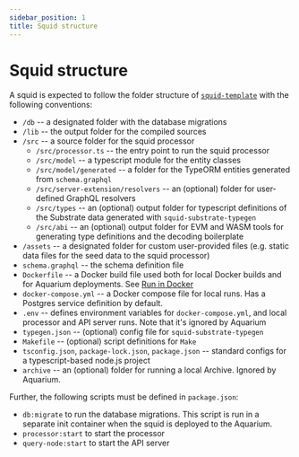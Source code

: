```yaml
---
sidebar_position: 1
title: Squid structure
---
```


# Squid structure

A squid is expected to follow the folder structure of [`squid-template`](https://github.com/subsquid/squid-template) with the following conventions:

- `/db` -- a designated folder with the database migrations
- `/lib` -- the output folder for the compiled sources 
- `/src` -- a source folder for the squid processor
   + `/src/processor.ts` -- the entry point to run the squid processor
   + `/src/model` -- a typescript module for the entity classes 
   + `/src/model/generated` -- a folder for the TypeORM entities generated from `schema.graphql`
   + `/src/server-extension/resolvers` -- an (optional) folder for user-defined GraphQL resolvers
   + `/src/types` -- an (optional) output folder for typescript definitions of the Substrate data generated with `squid-substrate-typegen`
   + `/src/abi` -- an (optional) output folder for EVM and WASM tools for generating type definitions and the decoding boilerplate
- `/assets` -- a designated folder for custom user-provided files (e.g. static data files for the seed data to the squid processor)
- `schema.graphql` -- the schema definition file 
- `Dockerfile` -- a Docker build file used both for local Docker builds and for Aquarium deployments. See [Run in Docker](/run-squid/run-in-docker)
- `docker-compose.yml` -- a Docker compose file for local runs. Has a Postgres service definition by default.
- `.env` -- defines environment variables for `docker-compose.yml`, and local processor and API server runs. Note that it's ignored by Aquarium
- `typegen.json` -- (optional) config file for `squid-substrate-typegen` 
- `Makefile` -- (optional) script definitions for `Make`
- `tsconfig.json`, `package-lock.json`, `package.json` -- standard configs for a typescript-based node.js project
- `archive` -- an (optional) folder for running a local Archive. Ignored by Aquarium.

Further, the following scripts must be defined in `package.json`:

- `db:migrate` to run the database migrations. This script is run in a separate init container when the squid is deployed to the Aquarium.
- `processor:start` to start the processor
- `query-node:start` to start the API server
